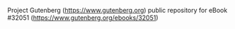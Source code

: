 Project Gutenberg (https://www.gutenberg.org) public repository for eBook #32051 (https://www.gutenberg.org/ebooks/32051)
